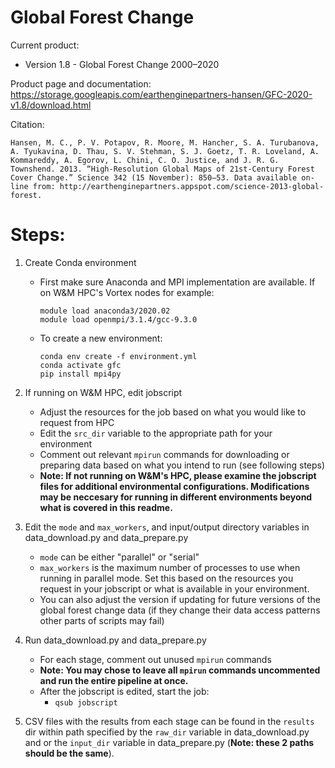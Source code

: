 # Global Forest Change

Current product:
- Version 1.8 - Global Forest Change 2000–2020


Product page and documentation:
https://storage.googleapis.com/earthenginepartners-hansen/GFC-2020-v1.8/download.html

Citation:
```
Hansen, M. C., P. V. Potapov, R. Moore, M. Hancher, S. A. Turubanova, A. Tyukavina, D. Thau, S. V. Stehman, S. J. Goetz, T. R. Loveland, A. Kommareddy, A. Egorov, L. Chini, C. O. Justice, and J. R. G. Townshend. 2013. “High-Resolution Global Maps of 21st-Century Forest Cover Change.” Science 342 (15 November): 850–53. Data available on-line from: http://earthenginepartners.appspot.com/science-2013-global-forest.
```


# Steps:

1. Create Conda environment
	- First make sure Anaconda and MPI implementation are available. If on W&M HPC's Vortex nodes for example:
		```
		module load anaconda3/2020.02
		module load openmpi/3.1.4/gcc-9.3.0
		```
	- To create a new environment:
		```
		conda env create -f environment.yml
		conda activate gfc
		pip install mpi4py
		```

2. If running on W&M HPC, edit jobscript
    - Adjust the resources for the job based on what you would like to request from HPC
    - Edit the `src_dir` variable to the appropriate path for your environment
    - Comment out relevant `mpirun` commands for downloading or preparing data based on what you intend to run (see following steps)
	- **Note: If not running on W&M's HPC, please examine the jobscript files for additional environmental configurations. Modifications may be neccesary for running in different environments beyond what is covered in this readme.**


3. Edit the  `mode` and `max_workers`, and input/output directory variables in data_download.py and data_prepare.py
    - `mode` can be either "parallel" or "serial"
    - `max_workers` is the maximum number of processes to use when running in parallel mode. Set this based on the resources you request in your jobscript or what is available in your environment.
    - You can also adjust the version if updating for future versions of the global forest change data (if they change their data access patterns other parts of scripts may fail)


4. Run data_download.py and data_prepare.py
    - For each stage, comment out unused `mpirun` commands
    - **Note: You may chose to leave all `mpirun` commands uncommented and run the entire pipeline at once.**
    - After the jobscript is edited, start the job:
        - `qsub jobscript`

5. CSV files with the results from each stage can be found in the `results` dir within path specified by the `raw_dir` variable in data_download.py and or the `input_dir` variable in data_prepare.py (**Note: these 2 paths should be the same**).

